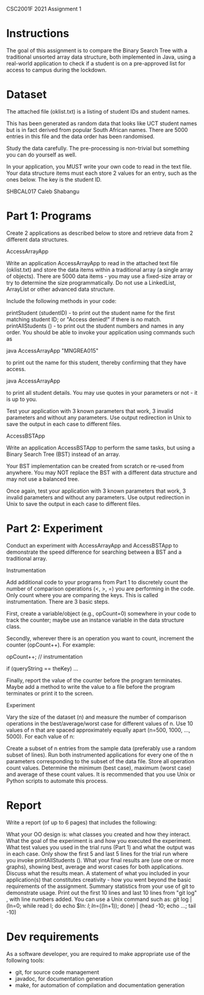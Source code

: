 CSC2001F 2021 Assignment 1
# Instructions
The goal of this assignment is to compare the Binary Search Tree with a traditional unsorted array data structure, both implemented in Java, using a real-world application to check if a student is on a pre-approved list for access to campus during the lockdown.

# Dataset
The attached file (oklist.txt) is a listing of student IDs and student names.

This has been generated as random data that looks like UCT student names but is in fact derived from popular South African names.  There are 5000 entries in this file and the data order has been randomised.

Study the data carefully.  The pre-processing is non-trivial but something you can do yourself as well.

In your application, you MUST write your own code to read in the text file.  Your data structure items must each store 2 values for an entry, such as the ones below.  The key is the student ID.

SHBCAL017
Caleb Shabangu 

# Part 1: Programs
Create 2 applications as described below to store and retrieve data from 2 different data structures.

AccessArrayApp

Write an application AccessArrayApp to read in the attached text file (oklist.txt) and store the data items within a traditional array (a single array of objects).  There are 5000 data items - you may use a fixed-size array or try to determine the size programmatically.  Do not use a LinkedList, ArrayList or other advanced data structure.

Include the following methods in your code:

printStudent (studentID) -  to print out the student name for the first matching student ID; or "Access denied!" if there is no match.
printAllStudents () - to print out the student numbers and names in any order. 
You should be able to invoke your application using commands such as

java AccessArrayApp "MNGREA015"

to print out the name for this student, thereby confirming that they have access.

java AccessArrayApp

to print all student details.  You may use quotes in your parameters or not - it is up to you.

Test your application with 3 known parameters that work, 3 invalid parameters and without any parameters.  Use output redirection in Unix to save the output in each case to different files.

AccessBSTApp

Write an application AccessBSTApp to perform the same tasks, but using a Binary Search Tree (BST) instead of an array.

Your BST implementation can be created from scratch or re-used from anywhere.  You may NOT replace the BST with a different data structure and may not use a balanced tree.

Once again, test your application with 3 known parameters that work, 3 invalid parameters and without any parameters.  Use output redirection in Unix to save the output in each case to different files.

# Part 2: Experiment
Conduct an experiment with AccessArrayApp and AccessBSTApp to demonstrate the speed difference for searching between a BST and a traditional array.

Instrumentation

Add additional code to your programs from Part 1 to discretely count the number of comparison operations (<, >, =) you are performing in the code.  Only count where you are comparing the keys.  This is called instrumentation.  There are 3 basic steps.

First, create a variable/object (e.g., opCount=0) somewhere in your code to track the counter; maybe use an instance variable in the data structure class.

Secondly, wherever there is an operation you want to count, increment the counter (opCount++).  For example:

opCount++;   // instrumentation

if (queryString == theKey)
...

Finally, report the value of the counter before the program terminates.  Maybe add a method to write the value to a file before the program terminates or print it to the screen.

Experiment

Vary the size of the dataset (n) and measure the number of comparison operations in the best/average/worst case for different values of n.  Use 10 values of n that are spaced approximately equally apart (n=500, 1000, ..., 5000).  For each value of n:

Create a subset of n entries from the sample data (preferably use a random subset of lines).
Run both instrumented applications for every one of the n parameters corresponding to the subset of the data file.  Store all operation count values.
Determine the minimum (best case), maximum (worst case) and average of these count values.
It is recommended that you use Unix or Python scripts to automate this process.

# Report
Write a report (of up to 6 pages) that includes the following:

What your OO design is: what classes you created and how they interact.
What the goal of the experiment is and how you executed the experiment.
What test values you used in the trial runs (Part 1) and what the output was in each case.  Only show the first 5 and last 5 lines for the trial run where you invoke printAllStudents ().
What your final results are (use one or more graphs), showing best, average and worst cases for both applications.  Discuss what the results mean.
A statement of what you included in your application(s) that constitutes creativity - how you went beyond the basic requirements of the assignment.
Summary statistics from your use of git to demonstrate usage.  Print out the first 10 lines and last 10 lines from "git log" , with line numbers added.  You can use a Unix command such as:
git log | (ln=0; while read l; do echo $ln\: $l; ln=$((ln+1)); done) | (head -10; echo ...; tail -10)

# Dev requirements
As a software developer, you are required to make appropriate use of the following tools:
- git, for source code management
- javadoc, for documentation generation
- make, for automation of compilation and documentation generation
